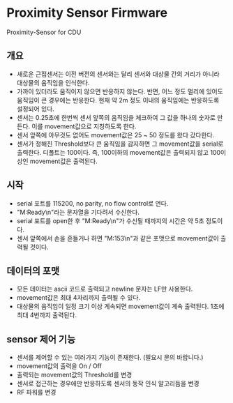 # Proximity Sensor Firmware
Proximity-Sensor for CDU

## 개요
* 새로운 근접센서는 이전 버전의 센서와는 달리 센서와 대상물 간의 거리가 아니라 대상물의 움직임을 인식한다.
* 가까이 있더라도 움직이지 않으면 반응하지 않는다. 반면, 어느 정도 멀리에 있어도 움직임이 큰 경우에는 반응한다. 현재 약 2m 정도 이내의 움직임에는 반응하도록 설정되어 있다.
* 센서는 0.25초에 한번씩 센서 앞쪽의 움직임을 체크하여 그 값을 하나의 숫자로 만든다. 이를 movement값으로 지칭하도록 한다.
* 센서 앞쪽에 아무것도 없어도 movement값은 25 ~ 50 정도를 왔다 갔다한다. 
* 센서가 정해진 Threshold보다 큰 움직임을 감지하면 그 movement값을 serial로 출력한다. 디폴트는 100이다. 즉, 100이하의 movement값은 출력되지 않고 100이상인 movement값은 출력된다.

## 시작
* serial 포트를 115200, no parity, no flow control로 연다.
* "M:Ready\n"라는 문자열을 기다려서 수신한다.
* serial 포트를 open한 후 "M:Ready\n"가 수신될 때까지의 시간은 약 5초 정도이다.
* 센서 앞쪽에서 손을 흔들거나 하면 "M:153\n"과 같은 포맷으로 movement값이 출력될 것이다.

## 데이터의 포맷
* 모든 데이터는 ascii 코드로 출력되고 newline 문자는 LF만 사용한다.
* movement값은 최대 4자리까지 출력될 수 있다.
* 대상물의 움직임이 일정 크기 이상 계속되면 movement값이 계속 출력된다. 1초에 최대 4번까지 출력된다.

## sensor 제어 기능
* 센서를 제어할 수 있는 여러가지 기능이 존재한다. (필요시 문의 바랍니다.)
 * movement값의 출력을 On / Off
 * 출력되는 movement값의 Threshold를 변경
 * 센서로 접근하는 경우에만 반응하도록 센서의 동작 인식 알고리듬을 변경
 * RF 파워를 변경
